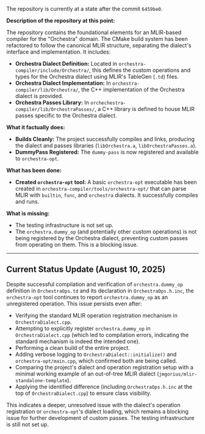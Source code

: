 The repository is currently at a state after the commit `6459be0`.

**Description of the repository at this point:**

The repository contains the foundational elements for an MLIR-based compiler for the "Orchestra" domain. The CMake build system has been refactored to follow the canonical MLIR structure, separating the dialect's interface and implementation. It includes:
*   **Orchestra Dialect Definition:** Located in `orchestra-compiler/include/Orchestra/`, this defines the custom operations and types for the Orchestra dialect using MLIR's TableGen (`.td`) files.
*   **Orchestra Dialect Implementation:** In `orchestra-compiler/lib/Orchestra/`, the C++ implementation of the Orchestra dialect is provided.
*   **Orchestra Passes Library:** In `orchechestra-compiler/lib/OrchestraPasses/`, a C++ library is defined to house MLIR passes specific to the Orchestra dialect.

**What it factually does:**

*   **Builds Cleanly:** The project successfully compiles and links, producing the dialect and passes libraries (`libOrchestra.a`, `libOrchestraPasses.a`).
*   **DummyPass Registered:** The `dummy-pass` is now registered and available to `orchestra-opt`.

**What has been done:**

*   **Created `orchestra-opt` tool:** A basic `orchestra-opt` executable has been created in `orchestra-compiler/tools/orchestra-opt/` that can parse MLIR with `builtin`, `func`, and `orchestra` dialects. It successfully compiles and runs.

**What is missing:**

*   The testing infrastructure is not set up.
*   The `orchestra.dummy_op` (and potentially other custom operations) is not being registered by the Orchestra dialect, preventing custom passes from operating on them. This is a blocking issue.

---

## Current Status Update (August 10, 2025)

Despite successful compilation and verification of `orchestra.dummy_op` definition in `OrchestraOps.td` and its declaration in `OrchestraOps.h.inc`, the `orchestra-opt` tool continues to report `orchestra.dummy_op` as an unregistered operation. This issue persists even after:

*   Verifying the standard MLIR operation registration mechanism in `OrchestraDialect.cpp`.
*   Attempting to explicitly register `orchestra.dummy_op` in `OrchestraDialect.cpp` (which led to compilation errors, indicating the standard mechanism is indeed the intended one).
*   Performing a clean build of the entire project.
*   Adding verbose logging to `OrchestraDialect::initialize()` and `orchestra-opt/main.cpp`, which confirmed both are being called.
*   Comparing the project's dialect and operation registration setup with a minimal working example of an out-of-tree MLIR dialect (`jmgorius/mlir-standalone-template`).
*   Applying the identified difference (including `OrchestraOps.h.inc` at the top of `OrchestraDialect.cpp`) to ensure class visibility.

This indicates a deeper, unresolved issue with the dialect's operation registration or `orchestra-opt`'s dialect loading, which remains a blocking issue for further development of custom passes. The testing infrastructure is still not set up.